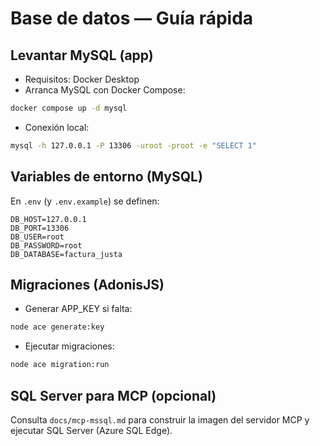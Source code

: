# Base de datos — Guía rápida

## Levantar MySQL (app)

- Requisitos: Docker Desktop
- Arranca MySQL con Docker Compose:

```bash
docker compose up -d mysql
```

- Conexión local:

```bash
mysql -h 127.0.0.1 -P 13306 -uroot -proot -e "SELECT 1"
```

## Variables de entorno (MySQL)

En `.env` (y `.env.example`) se definen:

```
DB_HOST=127.0.0.1
DB_PORT=13306
DB_USER=root
DB_PASSWORD=root
DB_DATABASE=factura_justa
```

## Migraciones (AdonisJS)

- Generar APP_KEY si falta:

```bash
node ace generate:key
```

- Ejecutar migraciones:

```bash
node ace migration:run
```

## SQL Server para MCP (opcional)

Consulta `docs/mcp-mssql.md` para construir la imagen del servidor MCP y ejecutar SQL Server (Azure SQL Edge).
